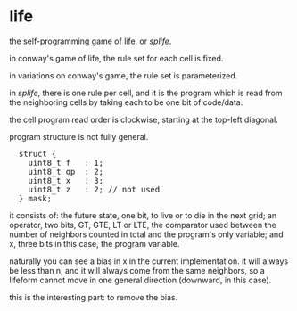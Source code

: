 life
====

<p>the self-programming game of life. or <i>splife</i>.</p>

<p>in conway's game of life, the rule set for each cell is fixed.</p>

<p>in variations on conway's game, the rule set is parameterized.</p>

<p>in <i>splife</i>, there is one rule per cell, and it is the program which is
read from the neighboring cells by taking each to be one bit of code/data.</p>

<p>the cell program read order is clockwise, starting at the top-left diagonal.</p>

<p>program structure is not fully general.</p>

<pre>
  struct {
    uint8_t f   : 1;
    uint8_t op  : 2;
    uint8_t x   : 3;
    uint8_t z   : 2; // not used
  } mask;
</pre>

<p>it consists of: the future state, one bit, to live or to die in the next
grid; an operator, two bits, GT, GTE, LT or LTE, the comparator used between the
number of neighbors counted in total and the program's only variable; and x,
three bits in this case, the program variable.</p>

<p>naturally you can see a bias in x in the current implementation. it will
always be less than n, and it will always come from the same neighbors, so a
lifeform cannot move in one general direction (downward, in this case).</p>

<p>this is the interesting part: to remove the bias.</p>
